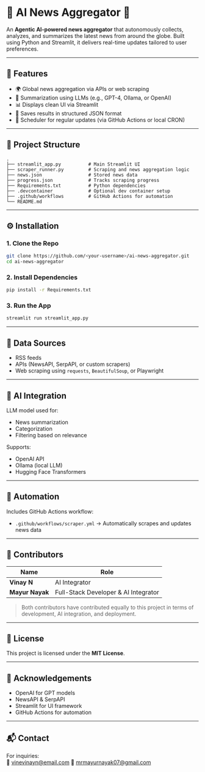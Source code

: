 # 🧠 AI News Aggregator 📰

An **Agentic AI-powered news aggregator** that autonomously collects, analyzes, and summarizes the latest news from around the globe. Built using Python and Streamlit, it delivers real-time updates tailored to user preferences.

---

## 🚀 Features

- 🌍 Global news aggregation via APIs or web scraping
- 🤖 Summarization using LLMs (e.g., GPT-4, Ollama, or OpenAI)
- 📊 Displays clean UI via Streamlit
- 📂 Saves results in structured JSON format
- 🔁 Scheduler for regular updates (via GitHub Actions or local CRON)

---

## 📂 Project Structure

```
.
├── streamlit_app.py          # Main Streamlit UI
├── scraper_runner.py         # Scraping and news aggregation logic
├── news.json                 # Stored news data
├── progress.json             # Tracks scraping progress
├── Requirements.txt          # Python dependencies
├── .devcontainer             # Optional dev container setup
├── .github/workflows         # GitHub Actions for automation
└── README.md
```

---

## ⚙️ Installation

### 1. Clone the Repo

```bash
git clone https://github.com/<your-username>/ai-news-aggregator.git
cd ai-news-aggregator
```

### 2. Install Dependencies

```bash
pip install -r Requirements.txt
```

### 3. Run the App

```bash
streamlit run streamlit_app.py
```

---

## 📡 Data Sources

- RSS feeds
- APIs (NewsAPI, SerpAPI, or custom scrapers)
- Web scraping using `requests`, `BeautifulSoup`, or Playwright

---

## 🧠 AI Integration

LLM model used for:
- News summarization
- Categorization
- Filtering based on relevance

Supports:
- OpenAI API
- Ollama (local LLM)
- Hugging Face Transformers

---

## 📅 Automation

Includes GitHub Actions workflow:
- `.github/workflows/scraper.yml` → Automatically scrapes and updates news data

---

## 👥 Contributors

| Name            | Role                                   |
|------------------|----------------------------------------|
| **Vinay N**       | AI Integrator   |
| **Mayur Nayak** | Full-Stack Developer & AI Integrator   |

> Both contributors have contributed equally to this project in terms of development, AI integration, and deployment.

---

## 📝 License

This project is licensed under the **MIT License**.

---

## 🙌 Acknowledgements

- OpenAI for GPT models
- NewsAPI & SerpAPI
- Streamlit for UI framework
- GitHub Actions for automation

---

## 📬 Contact

For inquiries:  
📧 vinevinayn@email.com 
📧  mrmayurnayak07@gmail.com
